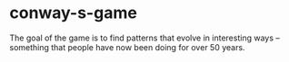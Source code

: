 # conway-s-game
The goal of the game is to find patterns that evolve in interesting ways – something that people have now been doing for over 50 years.

